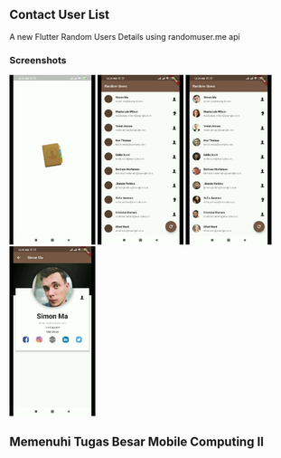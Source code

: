 
## Contact User List

A new Flutter Random Users Details using randomuser.me api


### Screenshots

<img src="/screenshots/Screenshoot1.jpeg" height="300em" /> <img src="/screenshots/Screenshoot2.jpeg" height="300em" /> <img src="/screenshots/Screenshoot3.jpeg" height="300em" /> <img src="/screenshots/Screenshoot4.jpeg" height="300em" /><br>

## Memenuhi Tugas Besar Mobile Computing II
